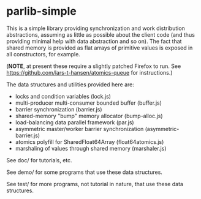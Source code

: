 # parlib-simple

This is a simple library providing synchronization and work
distribution abstractions, assuming as little as possible about the
client code (and thus providing minimal help with data abstraction and
so on).  The fact that shared memory is provided as flat arrays of
primitive values is exposed in all constructors, for example.

(**NOTE**, at present these require a slightly patched Firefox to run.  See
https://github.com/lars-t-hansen/atomics-queue for instructions.)

The data structures and utilities provided here are:

* locks and condition variables (lock.js)
* multi-producer multi-consumer bounded buffer (buffer.js)
* barrier synchronization (barrier.js)
* shared-memory "bump" memory allocator (bump-alloc.js)
* load-balancing data parallel framework (par.js)
* asymmetric master/worker barrier synchronization (asymmetric-barrier.js)
* atomics polyfill for SharedFloat64Array (float64atomics.js)
* marshaling of values through shared memory (marshaler.js)

See doc/ for tutorials, etc.

See demo/ for some programs that use these data structures.

See test/ for more programs, not tutorial in nature, that use these
data structures.
